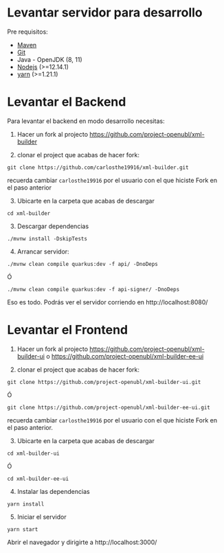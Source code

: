 # Levantar servidor para desarrollo

Pre requisitos:
- [Maven](https://maven.apache.org/download.cgi)
- [Git](https://git-scm.com/downloads)
- Java - OpenJDK  (8, 11)
- [Nodejs](https://nodejs.org/en/download/) (>=12.14.1)
- [yarn](https://legacy.yarnpkg.com/en/docs/install) (>=1.21.1)

# Levantar el Backend
Para levantar el backend en modo desarrollo necesitas:

1. Hacer un fork al projecto https://github.com/project-openubl/xml-builder

2. clonar el project que acabas de hacer fork:
```
git clone https://github.com/carlosthe19916/xml-builder.git 
```

recuerda cambiar `carlosthe19916` por el usuario con el que hiciste Fork en el paso anterior

3. Ubicarte en la carpeta que acabas de descargar
```
cd xml-builder
```

3. Descargar dependencias
```
./mvnw install -DskipTests
```

4. Arrancar servidor:

```
./mvnw clean compile quarkus:dev -f api/ -DnoDeps
```

Ó

```
./mvnw clean compile quarkus:dev -f api-signer/ -DnoDeps
```

Eso es todo. Podrás ver el servidor corriendo en http://localhost:8080/


# Levantar el Frontend

1. Hacer un fork al projecto https://github.com/project-openubl/xml-builder-ui o https://github.com/project-openubl/xml-builder-ee-ui

2. clonar el project que acabas de hacer fork:
```
git clone https://github.com/project-openubl/xml-builder-ui.git
```

Ó

```
git clone https://github.com/project-openubl/xml-builder-ee-ui.git
```

recuerda cambiar `carlosthe19916` por el usuario con el que hiciste Fork en el paso anterior.

3. Ubicarte en la carpeta que acabas de descargar
```
cd xml-builder-ui
```

Ó

```
cd xml-builder-ee-ui
```

4. Instalar las dependencias

```
yarn install
```

5. Iniciar el servidor
```
yarn start
```

Abrir el navegador y dirigirte a http://localhost:3000/
